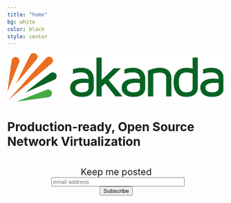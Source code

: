 ```yaml
---
title: "home"
bg: white
color: black
style: center
---
```


<img src="img/logo.png" width="500" height="112">

# Production-ready, Open Source Network Virtualization

<!-- Begin MailChimp Signup Form -->
<div id="mc_embed_signup" style="text-align:center;">
<div style="width: 300px; margin: 40px auto 20px auto">
<form action="//akanda.us9.list-manage.com/subscribe/post?u=167ae943f71a35f489e9ad935&amp;id=ffe960f07e" method="post" id="mc-embedded-subscribe-form" name="mc-embedded-subscribe-form" class="validate" target="_blank" novalidate>
    <div id="mc_embed_signup_scroll">
	<label style="text-align: center; font-size: 16pt; margin-bottom: 10px;" for="mce-EMAIL">Keep me posted</label>
	<input type="email" value="" name="EMAIL" class="email" id="mce-EMAIL" placeholder="email address" required style="width: 100%">
    <!-- real people should not fill this in and expect good things - do not remove this or risk form bot signups-->
    <div style="position: absolute; left: -5000px;"><input type="text" name="b_167ae943f71a35f489e9ad935_ffe960f07e" tabindex="-1" value=""></div>
    <div><input type="submit" value="Subscribe" name="subscribe" id="mc-embedded-subscribe" class="button"></div>
    </div>
</form>
</div>
</div>
